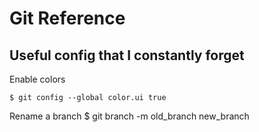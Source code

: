 Git Reference
=============

## Useful config that I constantly forget

Enable colors

    $ git config --global color.ui true

Rename a branch
    $ git branch -m old_branch new_branch